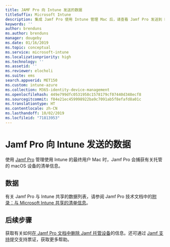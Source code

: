 ```yaml
---
title: JAMF Pro 向 Intune 发送的数据
titleSuffix: Microsoft Intune
description: 集成 Jamf Pro 使用 Intune 管理 Mac 后，请查看 Jamf Pro 发送到 Microsoft Intune 的数据列表。
keywords: ''
author: brenduns
ms.author: brenduns
manager: dougeby
ms.date: 01/16/2019
ms.topic: conceptual
ms.service: microsoft-intune
ms.localizationpriority: high
ms.technology: ''
ms.assetid: ''
ms.reviewer: elocholi
ms.suite: ems
search.appverid: MET150
ms.custom: intune-azure
ms.collection: M365-identity-device-management
ms.openlocfilehash: 449e799dfc0531958c1578179cf07440d348ecf8
ms.sourcegitcommit: f04e21ec459998922ba9c7091ab5f8efafd8a01c
ms.translationtype: HT
ms.contentlocale: zh-CN
ms.lasthandoff: 10/02/2019
ms.locfileid: "71813953"
---
```

# <a name="data-jamf-pro-sends-to-intune"></a>Jamf Pro 向 Intune 发送的数据

使用 [Jamf Pro](https://www.jamf.com) 管理使用 Intune 的最终用户 Mac 时，Jamf Pro 会捕获有关托管的 macOS 设备的清单信息。 

## <a name="data"></a>数据  
有关 Jamf Pro 与 Intune 共享的数据列表，请参阅 Jamf Pro 技术文档中的[附录：与 Microsoft Intune 共享的清单信息](https://docs.jamf.com/technical-papers/jamf-pro/microsoft-intune/10.9.0/Appendix__Inventory_Information_Shared_with_Microsoft_Intune.html)。 

<!--  
Jamf Pro reports the following information to Intune:  

* Device Azure AD ID
* JAMF Inventory State (inventory state of a computer checked in with Jamf Pro within the last 24 hours)
* OS Version
* User Azure AD ID
* Encrypted (FileVault 2)
* Gatekeeper Status
* Password: minimum number of character sets
* Password expiration (days)
* Password Type - simple, alphanumeric, or unknown
* Prevent Auto Login
* Required Passcode Length
* Password: number of previous passwords to prevent reuse
* System Integrity Protection
* Last Check-In Time
* Architecture Type
* Available RAM Slots
* Battery Capacity
* Boot ROM
* Bus Speed
* Cache Size
* Device Name
* Domain Join
* Jamf ID
* MAC address
* Make
* Model
* Model Identifier
* NIC Speed
* Number of Cores
* Number of Processors
* OS
* Platform
* Processor Speed
* Processor Type
* Secondary MAC Address
* Serial Number
* SMC Version
* Total RAM
* UDID
* User Email
--> 

<!-- 
You can remove a Jamf-managed device from the Intune console by selecting **Delete** in the **All devices** view. Bulk device deletion can be enabled by selecting multiple devices and clicking **Delete**.
-->

## <a name="next-steps"></a>后续步骤
获取有关如何[在 Jamf Pro 文档中删除 Jamf 托管设备](https://www.jamf.com/jamf-nation/articles/80/unmanaging-computers-while-preserving-their-inventory-information)的信息。还可通过 [Jamf 支持](https://www.jamf.com/support/)提交支持票证，获取更多帮助。 

